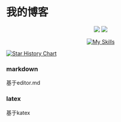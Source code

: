 # 我的博客
<center>

![](https://img.shields.io/github/forks/jackzhang2013/temp?style=flat) ![](https://img.shields.io/github/stars/jackzhang2013/temp?style=flat)

[![My Skills](https://skillicons.dev/icons?i=js,html,css,vscode&theme=dark)](https://skillicons.dev)

</center>
<a href="https://star-history.com/#jackzhang2013/temp&Date">
 <picture>
   <source media="(prefers-color-scheme: dark)" srcset="https://api.star-history.com/svg?repos=jackzhang2013/temp&type=Date&theme=dark" />
   <source media="(prefers-color-scheme: light)" srcset="https://api.star-history.com/svg?repos=jackzhang2013/temp&type=Date" />
   <img alt="Star History Chart" src="https://api.star-history.com/svg?repos=jackzhang2013/temp&type=Date" />
 </picture>
</a>

### markdown
基于editor.md
### latex
基于katex